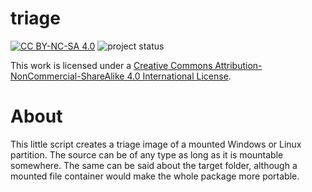 # triage

[![CC BY-NC-SA 4.0][cc-by-nc-sa-shield]][cc-by-nc-sa] ![project status][status-shield]

This work is licensed under a
[Creative Commons Attribution-NonCommercial-ShareAlike 4.0 International License][cc-by-nc-sa].

[cc-by-nc-sa]: LICENSE
[cc-by-nc-sa-shield]: https://img.shields.io/badge/License-CC%20BY--NC--SA%204.0-informational.svg
[status-shield]: https://img.shields.io/badge/status-maintenance%20mode-orange

# About

This little script creates a triage image of a mounted Windows or Linux partition. The source can be of any type as long as it is mountable somewhere. The same can be said about the target folder, although a mounted file container would make the whole package more portable.
